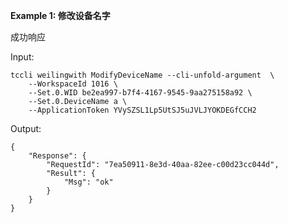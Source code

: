 **Example 1: 修改设备名字**

成功响应

Input: 

```
tccli weilingwith ModifyDeviceName --cli-unfold-argument  \
    --WorkspaceId 1016 \
    --Set.0.WID be2ea997-b7f4-4167-9545-9aa275158a92 \
    --Set.0.DeviceName a \
    --ApplicationToken YVySZSL1Lp5UtSJ5uJVLJYOKDEGfCCH2
```

Output: 
```
{
    "Response": {
        "RequestId": "7ea50911-8e3d-40aa-82ee-c00d23cc044d",
        "Result": {
            "Msg": "ok"
        }
    }
}
```

